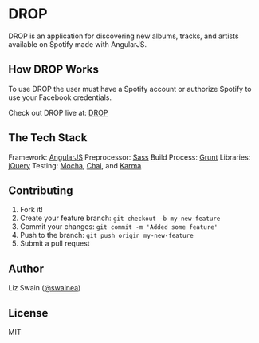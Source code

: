 # DROP

DROP is an application for discovering new albums, tracks, and artists available on Spotify made with AngularJS.

## How DROP Works

To use DROP the user must have a Spotify account or authorize Spotify to use your Facebook credentials.

<insert licecap here>

Check out DROP live at: [DROP](https://dropthemic.herokuapp.com)

## The Tech Stack

Framework: [AngularJS](https://angularjs.org/)
Preprocessor: [Sass](http://sass-lang.com/)
Build Process: [Grunt](http://gruntjs.com/)
Libraries: [jQuery](https://jquery.com/)
Testing: [Mocha](https://mochajs.org/), [Chai](http://chaijs.com/), and [Karma](https://karma-runner.github.io/0.13/index.html)


## Contributing

1. Fork it!
2. Create your feature branch: `git checkout -b my-new-feature`
3. Commit your changes: `git commit -m 'Added some feature'`
4. Push to the branch: `git push origin my-new-feature`
5. Submit a pull request

## Author

Liz Swain ([@swainea](https://github.com/swainea))

## License
MIT
